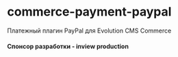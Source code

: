 # commerce-payment-paypal
Платежный плагин PayPal для Evolution CMS Commerce

#### Спонсор разработки - inview production
